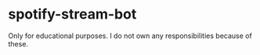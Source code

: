 # spotify-stream-bot
Only for educational purposes. I do not own any responsibilities because of these.
